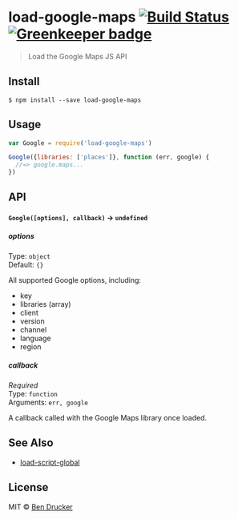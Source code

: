 # load-google-maps [![Build Status](https://travis-ci.org/bendrucker/load-google-maps.svg?branch=master)](https://travis-ci.org/bendrucker/load-google-maps) [![Greenkeeper badge](https://badges.greenkeeper.io/bendrucker/load-google-maps.svg)](https://greenkeeper.io/)

> Load the Google Maps JS API


## Install

```
$ npm install --save load-google-maps
```


## Usage

```js
var Google = require('load-google-maps')

Google({libraries: ['places']}, function (err, google) {
  //=> google.maps...  
})
```

## API

#### `Google([options], callback)` -> `undefined`

##### options

Type: `object`  
Default: `{}`

All supported Google options, including:

* key
* libraries (array)
* client
* version
* channel
* language
* region

##### callback

*Required*  
Type: `function`  
Arguments: `err, google`

A callback called with the Google Maps library once loaded.

## See Also

* [load-script-global](https://github.com/bendrucker/load-script-global)

## License

MIT © [Ben Drucker](http://bendrucker.me)
